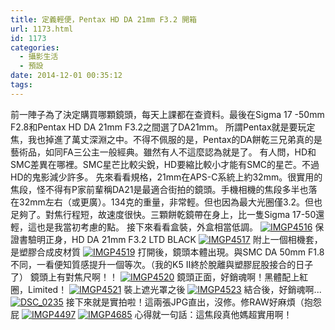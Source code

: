 ```yaml
---
title: 定義輕便，Pentax HD DA 21mm F3.2 開箱
url: 1173.html
id: 1173
categories:
  - 攝影生活
  - 預設
date: 2014-12-01 00:35:12
tags:
---
```


前一陣子為了決定購買哪顆鏡頭，每天上課都在查資料。最後在Sigma 17 -50mm F2.8和Pentax HD DA 21mm F3.2之間選了DA21mm。 所謂Pentax就是要玩定焦，我也掉進了萬丈深淵之中。不得不佩服的是，Pentax的DA餅乾三兄弟真的是藝術品，如同FA三公主一般經典。雖然有人不這麼認為就是了。 有人問，HD和SMC差異在哪裡。SMC星芒比較尖銳，HD要縮比較小才能有SMC的星芒。不過HD的鬼影減少許多。 先來看看規格，21mm在APS-C系統上約32mm。很實用的焦段，怪不得有P家前輩稱DA21是最適合街拍的鏡頭。手機相機的焦段多半也落在32mm左右（或更廣）。134克的重量，非常輕。但也因為最大光圈僅3.2。但也足夠了。對焦行程短，故速度很快。三顆餅乾鏡帶在身上，比一隻Sigma 17-50還輕，這也是我當初考慮的點。 接下來看看盒裝，外盒相當低調。 [![IMGP4516](http://iga.candy-sky.net/wp-content/uploads/2014/11/IMGP4516-960x635.jpg)](http://iga.candy-sky.net/wp-content/uploads/2014/11/IMGP4516.jpg) 保證書驗明正身，HD DA 21mm F3.2 LTD BLACK [![IMGP4517](http://iga.candy-sky.net/wp-content/uploads/2014/11/IMGP4517-960x635.jpg)](http://iga.candy-sky.net/wp-content/uploads/2014/11/IMGP4517.jpg) 附上一個相機套，是塑膠合成皮材質  [![IMGP4519](http://iga.candy-sky.net/wp-content/uploads/2014/11/IMGP4519-960x635.jpg)](http://iga.candy-sky.net/wp-content/uploads/2014/11/IMGP4519.jpg) 打開後，鏡頭本體出現。與SMC DA 50mm F1.8不同，一看便知質感提升一個等次。（我的K5 II終於脫離與塑膠屁股接合的日子了） 鏡頭上有對焦尺啊！！  [![IMGP4520](http://iga.candy-sky.net/wp-content/uploads/2014/11/IMGP4520-960x635.jpg)](http://iga.candy-sky.net/wp-content/uploads/2014/11/IMGP4520.jpg) 鏡頭正面，好銷魂啊！黑體配上紅圈，Limited！ [![IMGP4521](http://iga.candy-sky.net/wp-content/uploads/2014/11/IMGP4521-960x635.jpg)](http://iga.candy-sky.net/wp-content/uploads/2014/11/IMGP4521.jpg)  裝上遮光罩之後   [![IMGP4523](http://iga.candy-sky.net/wp-content/uploads/2014/11/IMGP4523-960x635.jpg)](http://iga.candy-sky.net/wp-content/uploads/2014/11/IMGP4523.jpg) 結合後，好銷魂啊... [![DSC_0235](http://iga.candy-sky.net/wp-content/uploads/2014/12/DSC_0235-960x720.jpg)](http://iga.candy-sky.net/wp-content/uploads/2014/12/DSC_0235.jpg) 接下來就是實拍啦！這兩張JPG直出，沒修。修RAW好麻煩（抱怨屁 [![IMGP4497](http://iga.candy-sky.net/wp-content/uploads/2014/12/IMGP4497-960x635.jpg)](http://iga.candy-sky.net/wp-content/uploads/2014/12/IMGP4497.jpg)  [![IMGP4685](http://iga.candy-sky.net/wp-content/uploads/2014/12/IMGP4685-e1417365240469-960x1449.jpg)](http://iga.candy-sky.net/wp-content/uploads/2014/12/IMGP4685.jpg) 心得就一句話：這焦段真他媽超實用啊！